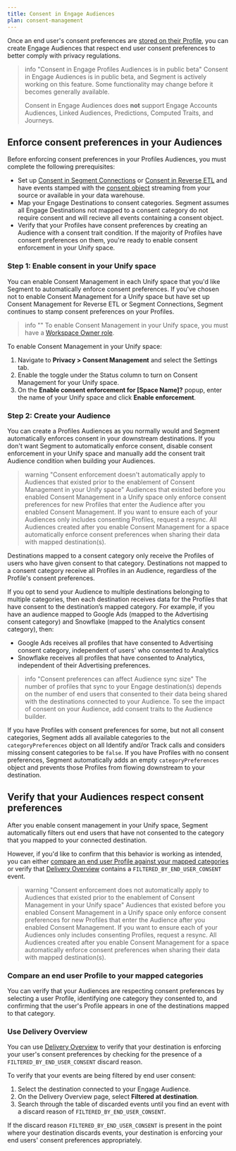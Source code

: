 ```yaml
---
title: Consent in Engage Audiences
plan: consent-management
---
```


Once an end user's consent preferences are [stored on their Profile](/docs/privacy/consent-management/consent-in-unify#segment-consent-preference-updated-event), you can create Engage Audiences that respect end user consent preferences to better comply with privacy regulations.  

> info "Consent in Engage Profiles Audiences is in public beta"
> Consent in Engage Audiences is in public beta, and Segment is actively working on this feature. Some functionality may change before it becomes generally available. 
>
> Consent in Engage Audiences does **not** support Engage Accounts Audiences, Linked Audiences, Predictions, Computed Traits, and Journeys.

## Enforce consent preferences in your Audiences

Before enforcing consent preferences in your Profiles Audiences, you must complete the following prerequisites: 
- Set up [Consent in Segment Connections](/docs/privacy/consent-management/configure-consent-management) or [Consent in Reverse ETL](/docs/privacy/consent-management/consent-in-retl) and have events stamped with the [consent object](/docs/privacy/consent-management/consent-in-segment-connections#consent-object) streaming from your source or available in your data warehouse. 
- Map your Engage Destinations to consent categories. Segment assumes all Engage Destinations not mapped to a consent category do not require consent and will recieve all events containing a consent object. 
- Verify that your Profiles have consent preferences by creating an Audience with a consent trait condition. If the majority of Profiles have consent preferences on them, you're ready to enable consent enforcement in your Unify space. 

### Step 1: Enable consent in your Unify space

You can enable Consent Management in each Unify space that you'd like Segment to automatically enforce consent preferences. If you've chosen not to enable Consent Management for a Unify space but have set up Consent Management for Reverse ETL or Segment Connections, Segment continues to stamp consent preferences on your Profiles. 

> info ""
> To enable Consent Management in your Unify space, you must have a [Workspace Owner role](/docs/segment-app/iam/roles/).  

To enable Consent Management in your Unify space: 
1. Navigate to **Privacy > Consent Management** and select the Settings tab.  
2. Enable the toggle under the Status column to turn on Consent Management for your Unify space. 
3. On the **Enable consent enforcement for [Space Name]?** popup, enter the name of your Unify space and click **Enable enforcement**. 

### Step 2: Create your Audience

You can create a Profiles Audiences as you normally would and Segment automatically enforces consent in your downstream destinations. If you don't want Segment to automatically enforce consent, disable consent enforcement in your Unify space and manually add the consent trait Audience condition when building your Audiences.  

> warning "Consent enforcement doesn't automatically apply to Audiences that existed prior to the enablement of Consent Management in your Unify space"
> Audiences that existed before you enabled Consent Management in a Unify space only enforce consent preferences for new Profiles that enter the Audience after you enabled Consent Management. If you want to ensure each of your Audiences only includes consenting Profiles, request a resync. All Audiences created after you enable Consent Management for a space automatically enforce consent preferences when sharing their data with mapped destination(s). 

Destinations mapped to a consent category only receive the Profiles of users who have given consent to that category. Destinations not mapped to a consent category receive all Profiles in an Audience, regardless of the Profile's consent preferences. 

If you opt to send your Audience to multiple destinations belonging to multiple categories, then each destination receives data for the Profiles that have consent to the destination’s mapped category. For example, if you have an audience mapped to Google Ads (mapped to the Advertising consent category) and Snowflake (mapped to the Analytics consent category), then:
* Google Ads receives all profiles that have consented to Advertising consent category, independent of users' who consented to Analytics
* Snowflake receives all profiles that have consented to Analytics, independent of their Advertising preferences.

> info "Consent preferences can affect Audience sync size"
> The number of profiles that sync to your Engage destination(s) depends on the number of end users that consented to their data being shared with the destinations connected to your Audience. To see the impact of consent on your Audience, add consent traits to the Audience builder.

If you have Profiles with consent preferences for some, but not all consent categories, Segment adds all available categories to the `categoryPreferences` object on all Identify and/or Track calls and considers missing consent categories to be `false`. If you have Profiles with no consent preferences, Segment automatically adds an empty `categoryPreferences` object and prevents those Profiles from flowing downstream to your destination. 

## Verify that your Audiences respect consent preferences

After you enable consent management in your Unify space, Segment automatically filters out end users that have not consented to the category that you mapped to your connected destination. 

However, if you'd like to confirm that this behavior is working as intended, you can either [compare an end user Profile against your mapped categories](#compare-an-end-user-profile-to-your-mapped-categories) or verify that [Delivery Overview](#use-delivery-overview) contains a `FILTERED_BY_END_USER_CONSENT` event. 

> warning "Consent enforcement does not automatically apply to Audiences that existed prior to the enablement of Consent Management in your Unify space"
> Audiences that existed before you enabled Consent Management in a Unify space only enforce consent preferences for new Profiles that enter the Audience after you enabled Consent Management. If you want to ensure each of your Audiences only includes consenting Profiles, request a resync. All Audiences created after you enable Consent Management for a space automatically enforce consent preferences when sharing their data with mapped destination(s). 

### Compare an end user Profile to your mapped categories

You can verify that your Audiences are respecting consent preferences by selecting a user Profile, identifying one category they consented to, and confirming that the user's Profile appears in one of the destinations mapped to that category. 

### Use Delivery Overview

You can use [Delivery Overview](/docs/connections/delivery-overview/) to verify that your destination is enforcing your user's consent preferences by checking for the presence of a `FILTERED_BY_END_USER_CONSENT` discard reason. 

To verify that your events are being filtered by end user consent:
1. Select the destination connected to your Engage Audience.
2. On the Delivery Overview page, select **Filtered at destination**. 
3. Search through the table of discarded events until you find an event with a discard reason of `FILTERED_BY_END_USER_CONSENT`.

If the discard reason `FILTERED_BY_END_USER_CONSENT` is present in the point where your destination discards events, your destination is enforcing your end users' consent preferences appropriately.